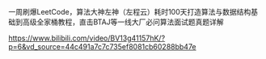一周刷爆LeetCode，算法大神左神（左程云）耗时100天打造算法与数据结构基础到高级全家桶教程，直击BTAJ等一线大厂必问算法面试题真题详解


https://www.bilibili.com/video/BV13g41157hK/?p=6&vd_source=44c491a7c7c735ef8081cb60288bb47e
